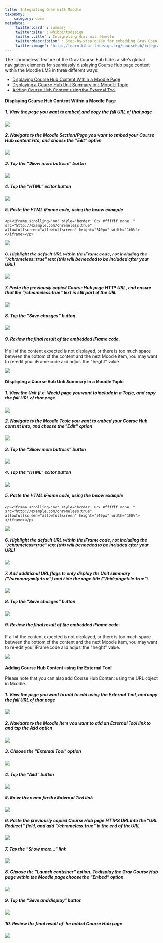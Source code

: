 ```yaml
---
title: Integrating Grav with Moodle
taxonomy:
    category: docs
metadata:
    'twitter:card' : summary
    'twitter:site' : @hibbittsdesign
    'twitter:title' : Integrating Grav with Moodle
    'twitter:description' : Step-by-step guide for embedding Grav Open Course Hub pages within Moodle.
    'twitter:image': 'http://learn.hibbittsdesign.org/coursehub/integrating-grav-with-moodle/grav-with-moodle.png'
---
```


The 'chromeless' feature of the Grav Course Hub hides a site's global navigation elements for seamlessly displaying Course Hub page content within the Moodle LMS in three different ways:

* [Displaying Course Hub Content Within a Moodle Page](#displaying-course-hub-content-within-a-moodle-page)
* [Displaying a Course Hub Unit Summary in a Moodle Topic](#displaying-a-course-hub-unit-summary-in-a-moodle-topic)
* [Adding Course Hub Content using the External Tool](#adding-course-hub-content-using-the-external-tool)

#### Displaying Course Hub Content Within a Moodle Page

##### 1. View the page you want to embed, and copy the full URL of that page

![](../../images/displaying-course-hub-content-within-a-moodle-page/view-the-page-you-want-to-embed--and-copy-the-full-url-of-that-page.png)

##### 2. Navigate to the Moodle Section/Page you want to embed your Course Hub content into, and choose the "Edit" option

![](../../images/displaying-course-hub-content-within-a-moodle-page/navigate-to-the-moodle-section-page-you-want-to-embed-your-course-hub-content-into--and-choose-the--.png)

##### 3. Tap the "Show more buttons" button

![](../../images/displaying-course-hub-content-within-a-moodle-page/tap-the--show-more-buttons--button.png)

##### 4. Tap the "HTML" editor button

![](../../images/displaying-course-hub-content-within-a-moodle-page/tap-the--html--editor-button.png)

##### 5. Paste the HTML iFrame code, using the below example

```
<p><iframe scrolling="no" style="border: 0px #ffffff none; " src="http://example.com/chromeless:true" allowfullscreen="allowfullscreen" height="540px" width="100%"></iframe></p>
```

![](../../images/displaying-course-hub-content-within-a-moodle-page/paste-the-html-iframe-code--using-the-below-example.png)

##### 6. Highlight the default URL within the iFrame code, not including the "/chromeless=true" text (this will be needed to be included after your URL)

![](../../images/displaying-course-hub-content-within-a-moodle-page/highlight-the-default-url-within-the-iframe-code--not-including-the---chromeless-true--text--this-wi.png)

##### 7. Paste the previously copied Course Hub page HTTP URL, and ensure that the "/chromeless:true" text is still part of the URL

![](../../images/displaying-course-hub-content-within-a-moodle-page/paste-the-previously-copied-course-hub-page-http-url--and-ensure-that-the---chromeless-true--text-is.png)

##### 8. Tap the "Save changes" button

![](../../images/displaying-course-hub-content-within-a-moodle-page/tap-the--save-changes--button.png)

##### 9. Review the final result of the embedded iFrame code.

If all of the content expected is not displayed, or there is too much space between the bottom of the content and the next Moodle item, you may want to re-edit your iFrame code and adjust the "height" value.


![](../../images/displaying-course-hub-content-within-a-moodle-page/review-the-final-result-of-the-embedded-iframe-code.png)

#### Displaying a Course Hub Unit Summary in a Moodle Topic

##### 1. View the Unit (i.e. Week) page you want to include in a Topic, and copy the full URL of that page

![](../../images/displaying-course-hub-content-within-a-moodle-page/view-the-unit--ie-week--page-you-want-to-include-in-a-topic--and-copy-the-full-url-of-that-page.png)

##### 2. Navigate to the Moodle Topic you want to embed your Course Hub content into, and choose the "Edit" option

![](../../images/displaying-course-hub-content-within-a-moodle-page/navigate-to-the-moodle-topic-you-want-to-embed-your-course-hub-content-into--and-choose-the--edit--o.png)

##### 3. Tap the "Show more buttons" button

![](../../images/displaying-course-hub-content-within-a-moodle-page/tap-the--show-more-buttons--button-1.png)

##### 4. Tap the "HTML" editor button

![](../../images/displaying-course-hub-content-within-a-moodle-page/tap-the--html--editor-button-1.png)

##### 5. Paste the HTML iFrame code, using the below example

```
<p><iframe scrolling="no" style="border: 0px #ffffff none; " src="http://example.com/chromeless:true" allowfullscreen="allowfullscreen" height="540px" width="100%"></iframe></p>
```

![](../../images/displaying-course-hub-content-within-a-moodle-page/paste-the-html-iframe-code--using-the-below-example-1.png)

##### 6. Highlight the default URL within the iFrame code, not including the "/chromeless=true" text (this will be needed to be included after your URL)

![](../../images/displaying-course-hub-content-within-a-moodle-page/highlight-the-default-url-within-the-iframe-code--not-including-the---chromeless-true--text--this-wi-1.png)

##### 7. Add additional URL flags to only display the Unit summary ("/summaryonly:true") and hide the page title ("/hidepagetitle:true").

![](../../images/displaying-course-hub-content-within-a-moodle-page/add-additional-url-flags-to-only-display-the-unit-summary----summaryonly-true---and-hide-the-page-ti.png)

##### 8. Tap the "Save changes" button

![](../../images/displaying-course-hub-content-within-a-moodle-page/tap-the--save-changes--button-1.png)

##### 9. Review the final result of the embedded iFrame code.

If all of the content expected is not displayed, or there is too much space between the bottom of the content and the next Moodle item, you may want to re-edit your iFrame code and adjust the "height" value.


![](../../images/displaying-course-hub-content-within-a-moodle-page/review-the-final-result-of-the-embedded-iframe-code-1.png)

#### Adding Course Hub Content using the External Tool

Please note that you can also add Course Hub Content using the URL object in Moodle.

##### 1. View the page you want to add to add using the External Tool, and copy the full URL of that page

![](../../images/displaying-course-hub-content-within-a-moodle-page/view-the-page-you-want-to-add-to-add-using-the-external-tool--and-copy-the-full-url-of-that-page.png)

##### 2. Navigate to the Moodle item you want to add an External Tool link to and tap the Add option

![](../../images/displaying-course-hub-content-within-a-moodle-page/navigate-to-the-moodle-item-you-want-to-add-an-external-tool-link-to-and-tap-the-add-option.png)

##### 3. Choose the "External Tool" option

![](../../images/displaying-course-hub-content-within-a-moodle-page/choose-the--external-tool--option.png)

##### 4. Tap the "Add" button

![](../../images/displaying-course-hub-content-within-a-moodle-page/tap-the--add--button.png)

##### 5. Enter the name for the External Tool link

![](../../images/displaying-course-hub-content-within-a-moodle-page/enter-the-name-for-the-external-tool-link-.png)

##### 6. Paste the previously copied Course Hub page HTTPS URL into the "URL Redirect" field, and add "/chromeless:true" to the end of the URL

![](../../images/displaying-course-hub-content-within-a-moodle-page/paste-the-previously-copied-course-hub-page-https-url-into-the--url-redirect--field--and-add---chrom.png)

##### 7. Tap the "Show more..." link

![](../../images/displaying-course-hub-content-within-a-moodle-page/tap-the--show-more--link.png)

##### 8. Choose the "Launch container" option. To display the Grav Course Hub page within the Moodle page choose the "Embed" option.

![](../../images/displaying-course-hub-content-within-a-moodle-page/choose-the--launch-container--option-to-display-the-grav-course-hub-page-within-the-moodle-page-choo.png)

##### 9. Tap the "Save and display" button

![](../../images/displaying-course-hub-content-within-a-moodle-page/tap-the--save-and-display--button.png)

##### 10. Review the final result of the added Course Hub page

![](../../images/displaying-course-hub-content-within-a-moodle-page/review-the-final-result-of-the-added-course-hub-page.png)
